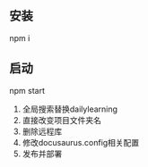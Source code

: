 ## 安装
npm i
## 启动
npm start

1. 全局搜索替换dailylearning
2. 直接改变项目文件夹名
3. 删除远程库
4. 修改docusaurus.config相关配置
5. 发布并部署